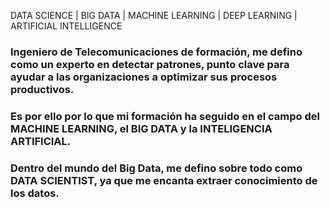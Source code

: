 DATA SCIENCE | BIG DATA | MACHINE LEARNING | DEEP LEARNING | ARTIFICIAL INTELLIGENCE


### Ingeniero de Telecomunicaciones de formación, me defino como un experto en detectar patrones, punto clave para ayudar a las organizaciones a optimizar sus procesos productivos. 
### Es por ello por lo que mi formación ha seguido en el campo del MACHINE LEARNING, el BIG DATA y la INTELIGENCIA ARTIFICIAL.

### Dentro del mundo del Big Data, me defino sobre todo como DATA SCIENTIST, ya que me encanta extraer conocimiento de los datos.

